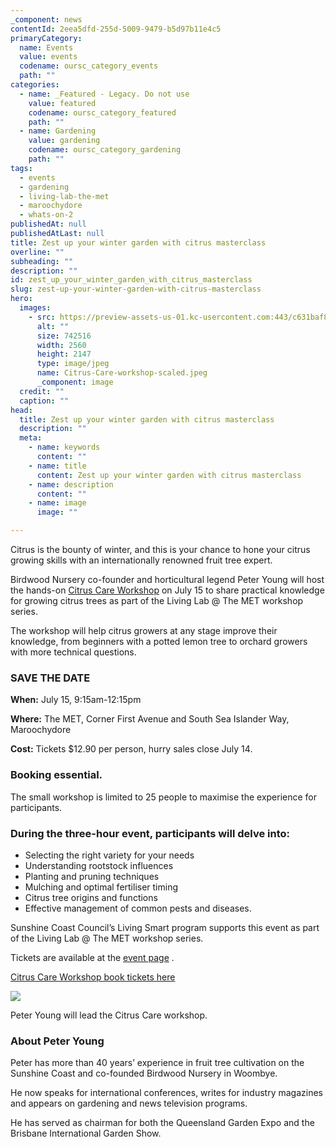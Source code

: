 ```yaml
---
_component: news
contentId: 2eea5dfd-255d-5009-9479-b5d97b11e4c5
primaryCategory:
  name: Events
  value: events
  codename: oursc_category_events
  path: ""
categories:
  - name: _Featured - Legacy. Do not use
    value: featured
    codename: oursc_category_featured
    path: ""
  - name: Gardening
    value: gardening
    codename: oursc_category_gardening
    path: ""
tags:
  - events
  - gardening
  - living-lab-the-met
  - maroochydore
  - whats-on-2
publishedAt: null
publishedAtLast: null
title: Zest up your winter garden with citrus masterclass
overline: ""
subheading: ""
description: ""
id: zest_up_your_winter_garden_with_citrus_masterclass
slug: zest-up-your-winter-garden-with-citrus-masterclass
hero:
  images:
    - src: https://preview-assets-us-01.kc-usercontent.com:443/c631baf8-1b46-001f-580c-d0001b68b4a8/844ee48d-4351-4408-9232-d20a1cd19f24/Citrus-Care-workshop-scaled.jpeg
      alt: ""
      size: 742516
      width: 2560
      height: 2147
      type: image/jpeg
      name: Citrus-Care-workshop-scaled.jpeg
      _component: image
  credit: ""
  caption: ""
head:
  title: Zest up your winter garden with citrus masterclass
  description: ""
  meta:
    - name: keywords
      content: ""
    - name: title
      content: Zest up your winter garden with citrus masterclass
    - name: description
      content: ""
    - name: image
      image: ""

---
```

Citrus is the bounty of winter, and this is your chance to hone your citrus growing skills with an internationally renowned fruit tree expert.

Birdwood Nursery co-founder and horticultural legend Peter Young will host the hands-on [Citrus Care Workshop](https://www.eventbrite.com.au/e/citrus-care-workshop-with-peter-young-tickets-664288644217)
&#x20;on July 15 to share practical knowledge for growing citrus trees as part of the Living Lab @ The MET workshop series.

The workshop will help citrus growers at any stage improve their knowledge, from beginners with a potted lemon tree to orchard growers with more technical questions.

### SAVE THE DATE

**When:** July 15, 9:15am-12:15pm

**Where:** The MET, Corner First Avenue and South Sea Islander Way, Maroochydore

**Cost:** Tickets $12.90 per person, hurry sales close July 14.

### Booking essential.

The small workshop is limited to 25 people to maximise the experience for participants.

### During the three-hour event, participants will delve into:

*   Selecting the right variety for your needs
*   Understanding rootstock influences
*   Planting and pruning techniques
*   Mulching and optimal fertiliser timing
*   Citrus tree origins and functions
*   Effective management of common pests and diseases.

Sunshine Coast Council’s Living Smart program supports this event as part of the Living Lab @ The MET workshop series.

Tickets are available at the [event page](https://www.eventbrite.com.au/e/citrus-care-workshop-with-peter-young-tickets-664288644217)
.

[Citrus Care Workshop book tickets here](https://www.eventbrite.com.au/e/citrus-care-workshop-with-peter-young-tickets-664288644217)


![](https://preview-assets-us-01.kc-usercontent.com:443/c631baf8-1b46-001f-580c-d0001b68b4a8/9c54b258-f01d-45ae-ad0c-d78506bec0f1/Peter-Young.jpg)

Peter Young will lead the Citrus Care workshop.

### About Peter Young

Peter has more than 40 years’ experience in fruit tree cultivation on the Sunshine Coast and co-founded Birdwood Nursery in Woombye.

He now speaks for international conferences, writes for industry magazines and appears on gardening and news television programs.

He has served as chairman for both the Queensland Garden Expo and the Brisbane International Garden Show.
